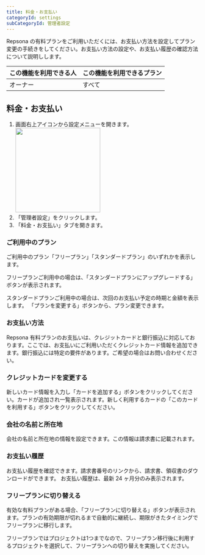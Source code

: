 ```yaml
---
title: 料金・お支払い
categoryId: settings
subCategoryId: 管理者設定
---
```


Repsona の有料プランをご利用いただくには、お支払い方法を設定してプラン変更の手続きをしてください。お支払い方法の設定や、お支払い履歴の確認方法について説明しします。

|この機能を利用できる人|この機能を利用できるプラン|
|---|---|
|オーナー|すべて|

## 料金・お支払い

1. 画面右上アイコンから設定メニューを開きます。<br><img src="/images/help/menu-button.png" width="222">
2. 「管理者設定」をクリックします。
3. 「料金・お支払い」タブを開きます。

### ご利用中のプラン

ご利用中のプラン「フリープラン」「スタンダードプラン」のいずれかを表示します。

フリープランご利用中の場合は、「スタンダードプランにアップグレードする」ボタンが表示されます。

スタンダードプランご利用中の場合は、次回のお支払い予定の時期と金額を表示します。
「プランを変更する」ボタンから、プラン変更できます。

### お支払い方法

Repsona 有料プランのお支払いは、クレジットカードと銀行振込に対応しております。ここでは、お支払いにご利用いただくクレジットカード情報を追加できます。銀行振込には特定の要件があります。ご希望の場合はお問い合わせください。

### クレジットカードを変更する

新しいカード情報を入力し「カードを追加する」ボタンをクリックしてください。カードが追加され一覧表示されます。新しく利用するカードの「このカードを利用する」ボタンをクリックしてください。

### 会社の名前と所在地

会社の名前と所在地の情報を設定できます。この情報は請求書に記載されます。

### お支払い履歴

お支払い履歴を確認できます。請求書番号のリンクから、請求書、領収書のダウンロードができます。 お支払い履歴は、最新 24 ヶ月分のみ表示されます。

### フリープランに切り替える

有効な有料プランがある場合、「フリープランに切り替える」ボタンが表示されます。プランの有効期限が切れるまで自動的に継続し、期限がきたタイミングでフリープランに移行します。

フリープランではプロジェクトは1つまでなので、フリープラン移行後に利用するプロジェクトを選択して、フリープランへの切り替えを実施してください。

